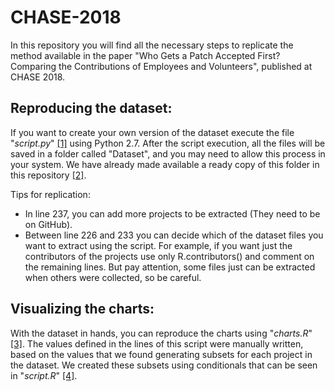 # CHASE-2018
In this repository you will find all the necessary steps to replicate the method available in the paper "Who Gets a Patch Accepted First? Comparing the Contributions of Employees and Volunteers", published at CHASE 2018. 

## Reproducing the dataset:
If you want to create your own version of the dataset execute the file "<i>script.py</i>" [[1]](https://github.com/fronchetti/CHASE-2018/blob/master/script.py) using Python 2.7. After the script execution, all the files will be saved in a folder called "Dataset", and you may need to allow this process in your system. We have already made available a ready copy of this folder in this repository [[2]](https://github.com/fronchetti/CHASE-2018/tree/master/Dataset).

Tips for replication:
* In line 237, you can add more projects to be extracted (They need to be on GitHub).
* Between line 226 and 233 you can decide which of the dataset files you want to extract using the script. For example, if you want just the contributors of the projects use only R.contributors() and comment on the remaining lines. But pay attention, some files just can be extracted when others were collected, so be careful.

## Visualizing the charts:
With the dataset in hands, you can reproduce the charts using "<i>charts.R</i>" [[3]](https://github.com/fronchetti/CHASE-2018/blob/master/charts.R). The values defined in the lines of this script were manually written, based on the values that we found generating subsets for each project in the dataset. We created these subsets using conditionals that can be seen in "<i>script.R</i>" [[4]](https://github.com/fronchetti/CHASE-2018/blob/master/script.R). 

